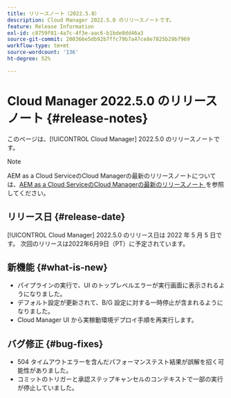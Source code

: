 ```yaml
---
title: リリースノート（2022.5.0）
description: Cloud Manager 2022.5.0 のリリースノートです。
feature: Release Information
exl-id: c8759f81-4a7c-4f3e-aac6-b1bde8dd46a3
source-git-commit: 200366e5db92b7ffc79b7a47ce8e7825b29b7969
workflow-type: tm+mt
source-wordcount: '136'
ht-degree: 52%

---
```


# Cloud Manager 2022.5.0 のリリースノート {#release-notes}

このページは、[!UICONTROL Cloud Manager] 2022.5.0 のリリースノートです。

>[!NOTE]
>
>AEM as a Cloud ServiceのCloud Managerの最新のリリースノートについては、[AEM as a Cloud ServiceのCloud Managerの最新のリリースノート ](https://experienceleague.adobe.com/docs/experience-manager-cloud-service/content/implementing/using-cloud-manager/release-notes-cloud-manager/release-notes-cm-current.html?lang=ja) を参照してください。

## リリース日 {#release-date}

[!UICONTROL Cloud Manager] 2022.5.0 のリリース日は 2022 年 5 月 5 日です。 次回のリリースは2022年6月9日（PT）に予定されています。

## 新機能 {#what-is-new}

* パイプラインの実行で、UI のトップレベルエラーが実行画面に表示されるようになりました。
* デフォルト設定が更新されて、B/G 設定に対する一時停止が含まれるようになりました。
* Cloud Manager UI から実稼動環境デプロイ手順を再実行します。

## バグ修正 {#bug-fixes}

* 504 タイムアウトエラーを含んだパフォーマンステスト結果が誤解を招く可能性がありました。
* コミットのトリガーと承認ステップキャンセルのコンテキストで一部の実行が停止していました。
